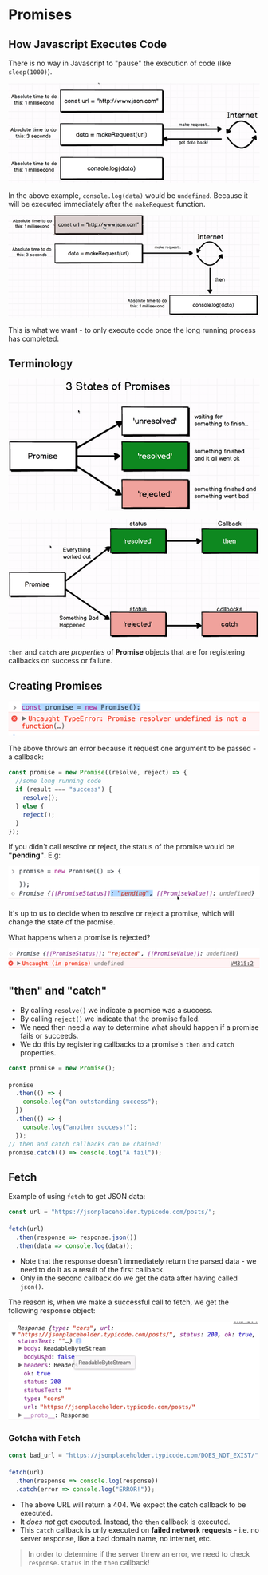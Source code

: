 # Promises

## How Javascript Executes Code

There is no way in Javascript to "pause" the execution of code (like `sleep(1000)`).

![promise1](./img/promise1.PNG)

In the above example, `console.log(data)` would be `undefined`. Because it will be executed immediately after the `makeRequest` function.

![promise2](./img/promise2.PNG)

This is what we want - to only execute code once the long running process has completed.

## Terminology

![promise3](./img/promise3.PNG)

![promise4](./img/promise4.PNG)

`then` and `catch` are _properties_ of **Promise** objects that are for registering callbacks on success or failure.

## Creating Promises

![promise5](./img/promise5.PNG)

The above throws an error because it request one argument to be passed - a callback:

```javascript
const promise = new Promise((resolve, reject) => {
  //some long running code
  if (result === "success") {
    resolve();
  } else {
    reject();
  }
});
```

If you didn't call resolve or reject, the status of the promise would be **"pending"**. E.g:

![promise6](./img/promise6.PNG)

It's up to us to decide when to resolve or reject a promise, which will change the state of the promise.

What happens when a promise is rejected?

![promise7](./img/promise7.PNG)

## "then" and "catch"

- By calling `resolve()` we indicate a promise was a success.
- By calling `reject()` we indicate that the promise failed.
- We need then need a way to determine what should happen if a promise fails or succeeds.
- We do this by registering callbacks to a promise's `then` and `catch` properties.

```javascript
const promise = new Promise();

promise
  .then(() => {
    console.log("an outstanding success");
  })
  .then(() => {
    console.log("another success!");
  });
// then and catch callbacks can be chained!
promise.catch(() => console.log("A fail"));
```

## Fetch

Example of using `fetch` to get JSON data:

```javascript
const url = "https://jsonplaceholder.typicode.com/posts/";

fetch(url)
  .then(response => response.json())
  .then(data => console.log(data));
```

- Note that the response doesn't immediately return the parsed data - we need to do it as a result of the first callback.
- Only in the second callback do we get the data after having called `json()`.

The reason is, when we make a successful call to fetch, we get the following response object:

![fetch1](./img/fetch1.PNG)

### Gotcha with Fetch

```javascript
const bad_url = "https://jsonplaceholder.typicode.com/DOES_NOT_EXIST/";

fetch(url)
  .then(response => console.log(response))
  .catch(error => console.log("ERROR!"));
```

- The above URL will return a 404. We expect the catch callback to be executed.
- It _does not_ get executed. Instead, the `then` callback is executed.
- This `catch` callback is only executed on **failed network requests** - i.e. no server response, like a bad domain name, no internet, etc.

> In order to determine if the server threw an error, we need to check `response.status` in the `then` callback!
